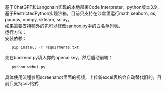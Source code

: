 基于ChatGPT和Langchain实现的本地部署Code Interpreter，python版本3.9。<br />
基于RestrictedPython实现沙箱，目前只支持在沙盒里运行math,seaborn, os, pandas, numpy, sklearn, scipy。<br />
如果需要支持额外的包可以修改sanbox.py中的白名单列表。<br />
运行方法：<br />
安装依赖：<br />
```bash
   pip install -r requirments.txt
   ```
先在backend.py填入你的openai key，然后启动前端：<br />
```bash
   python webui.py
   ```
具体使用流程参照screenshot里面的视频，上传新excel表格会自动替代旧的，目前只支持csv格式

